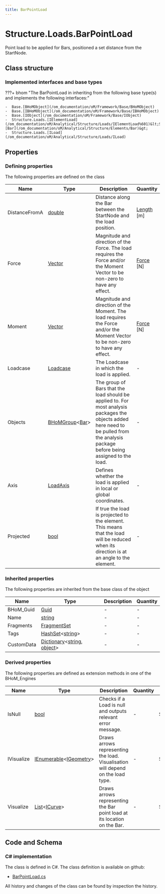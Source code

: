 ```yaml
---
title: BarPointLoad
---
```


# Structure.Loads.BarPointLoad

Point load to be applied for Bars, positioned a set distance from the StartNode.

## Class structure

### Implemented interfaces and base types

???+ bhom "The BarPointLoad in inheriting from the following base type(s) and implements the following interfaces:"

    -  Base.[BHoMObject](/om_documentation/oM/Framework/Base/BHoMObject)
    -  Base.[IBHoMObject](/om_documentation/oM/Framework/Base/IBHoMObject)
    -  Base.[IObject](/om_documentation/oM/Framework/Base/IObject)
    -  Structure.Loads.[IElementLoad](/om_documentation/oM/Analytical/Structure/Loads/IElementLoad%601)&lt;Structure.Elements.[Bar](/om_documentation/oM/Analytical/Structure/Elements/Bar)&gt;
    -  Structure.Loads.[ILoad](/om_documentation/oM/Analytical/Structure/Loads/ILoad)


## Properties



### Defining properties

The following properties are defined on the class

| Name             | Type             | Description      | Quantity         |
|------------------|------------------|------------------|------------------|
| DistanceFromA | [double](https://learn.microsoft.com/en-us/dotnet/api/System.Double?view=netstandard-2.0) | Distance along the Bar between the StartNode and the load position. | [Length](/om_documentation/oM/Dimensional/Quantities/Attributes/Length) [m] |
| Force | [Vector](/om_documentation/oM/Dimensional/Geometry/Vector) | Magnitude and direction of the Force. The load requires the Force and/or the Moment Vector to be non-zero to have any effect. | [Force](/om_documentation/oM/Dimensional/Quantities/Attributes/Force) [N] |
| Moment | [Vector](/om_documentation/oM/Dimensional/Geometry/Vector) | Magnitude and direction of the Moment. The load requires the Force and/or the Moment Vector to be non-zero to have any effect. | [Force](/om_documentation/oM/Dimensional/Quantities/Attributes/Force) [N] |
| Loadcase | [Loadcase](/om_documentation/oM/Analytical/Structure/Loads/Loadcase) | The Loadcase in which the load is applied. | - |
| Objects | [BHoMGroup](/om_documentation/oM/Framework/Base/BHoMGroup%601)&lt;[Bar](/om_documentation/oM/Analytical/Structure/Elements/Bar)&gt; | The group of Bars that the load should be applied to. For most analysis packages the objects added here need to be pulled from the analysis package before being assigned to the load. | - |
| Axis | [LoadAxis](/om_documentation/oM/Analytical/Structure/Loads/LoadAxis) | Defines whether the load is applied in local or global coordinates. | - |
| Projected | [bool](https://learn.microsoft.com/en-us/dotnet/api/System.Boolean?view=netstandard-2.0) | If true the load is projected to the element. This means that the load will be reduced when its direction is at an angle to the element. | - |


### Inherited properties
The following properties are inherited from the base class of the object

| Name             | Type             | Description      | Quantity         |
|------------------|------------------|------------------|------------------|
| BHoM_Guid | [Guid](https://learn.microsoft.com/en-us/dotnet/api/System.Guid?view=netstandard-2.0) | - | - |
| Name | [string](https://learn.microsoft.com/en-us/dotnet/api/System.String?view=netstandard-2.0) | - | - |
| Fragments | [FragmentSet](/om_documentation/oM/Framework/Base/FragmentSet) | - | - |
| Tags | [HashSet](https://learn.microsoft.com/en-us/dotnet/api/System.Collections.Generic.HashSet-1?view=netstandard-2.0)&lt;[string](https://learn.microsoft.com/en-us/dotnet/api/System.String?view=netstandard-2.0)&gt; | - | - |
| CustomData | [Dictionary](https://learn.microsoft.com/en-us/dotnet/api/System.Collections.Generic.Dictionary-2?view=netstandard-2.0)&lt;[string](https://learn.microsoft.com/en-us/dotnet/api/System.String?view=netstandard-2.0), [object](https://learn.microsoft.com/en-us/dotnet/api/System.Object?view=netstandard-2.0)&gt; | - | - |


### Derived properties

The following properties are defined as extension methods in one of the BHoM_Engines

| Name             | Type             | Description      | Quantity         | Engine           |
|------------------|------------------|------------------|------------------|------------------|
| IsNull | [bool](https://learn.microsoft.com/en-us/dotnet/api/System.Boolean?view=netstandard-2.0) | Checks if a Load is null and outputs relevant error message. | - | Structure_Engine |
| IVisualize | [IEnumerable](https://learn.microsoft.com/en-us/dotnet/api/System.Collections.Generic.IEnumerable-1?view=netstandard-2.0)&lt;[IGeometry](/om_documentation/oM/Dimensional/Geometry/IGeometry)&gt; | Draws arrows representing the load. Visualisation will depend on the load type. | - | Structure_Engine |
| Visualize | [List](https://learn.microsoft.com/en-us/dotnet/api/System.Collections.Generic.List-1?view=netstandard-2.0)&lt;[ICurve](/om_documentation/oM/Dimensional/Geometry/ICurve)&gt; | Draws arrows representing the Bar point load at its location on the Bar. | - | Structure_Engine |


## Code and Schema

### C# implementation

The class is defined in C#. The class definition is available on github:

- [BarPointLoad.cs](https://github.com/BHoM/BHoM/blob/develop/Structure_oM/Loads\BarPointLoad.cs)

All history and changes of the class can be found by inspection the history.
